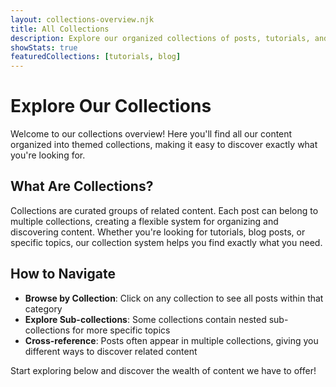 ```yaml
---
layout: collections-overview.njk
title: All Collections
description: Explore our organized collections of posts, tutorials, and resources
showStats: true
featuredCollections: [tutorials, blog]
---
```


# Explore Our Collections

Welcome to our collections overview! Here you'll find all our content organized into themed collections, making it easy to discover exactly what you're looking for.

## What Are Collections?

Collections are curated groups of related content. Each post can belong to multiple collections, creating a flexible system for organizing and discovering content. Whether you're looking for tutorials, blog posts, or specific topics, our collection system helps you find exactly what you need.

## How to Navigate

- **Browse by Collection**: Click on any collection to see all posts within that category
- **Explore Sub-collections**: Some collections contain nested sub-collections for more specific topics
- **Cross-reference**: Posts often appear in multiple collections, giving you different ways to discover related content

Start exploring below and discover the wealth of content we have to offer!
